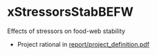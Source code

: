 # xStressorsStabBEFW

Effects of stressors on food-web stability

- Project rational in [report/project_definition.pdf](https://github.com/alaindanet/xStressorsStabBEFW/blob/main/report/project_definition.pdf) 
